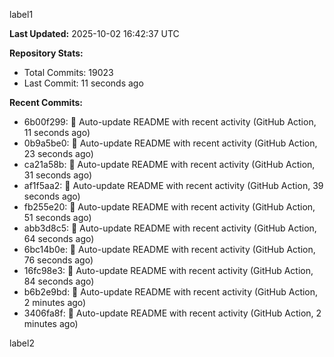 
label1 
<!-- ACTIVITY_START -->
**Last Updated:** 2025-10-02 16:42:37 UTC

**Repository Stats:**
- Total Commits: 19023
- Last Commit: 11 seconds ago

**Recent Commits:**
- 6b00f299: 🤖 Auto-update README with recent activity (GitHub Action, 11 seconds ago)
- 0b9a5be0: 🤖 Auto-update README with recent activity (GitHub Action, 23 seconds ago)
- ca21a58b: 🤖 Auto-update README with recent activity (GitHub Action, 31 seconds ago)
- af1f5aa2: 🤖 Auto-update README with recent activity (GitHub Action, 39 seconds ago)
- fb255e20: 🤖 Auto-update README with recent activity (GitHub Action, 51 seconds ago)
- abb3d8c5: 🤖 Auto-update README with recent activity (GitHub Action, 64 seconds ago)
- 6bc14b0e: 🤖 Auto-update README with recent activity (GitHub Action, 76 seconds ago)
- 16fc98e3: 🤖 Auto-update README with recent activity (GitHub Action, 84 seconds ago)
- b6b2e9bd: 🤖 Auto-update README with recent activity (GitHub Action, 2 minutes ago)
- 3406fa8f: 🤖 Auto-update README with recent activity (GitHub Action, 2 minutes ago)
<!-- ACTIVITY_END -->

label2

